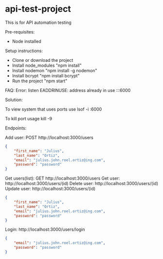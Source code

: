 # api-test-project
This is for API automation testing

Pre-requisites:
- Node installed

Setup instructions:
- Clone or download the project
- Install node_modules "npm install"
- Install nodemon "npm install -g nodemon"
- Install bcrypt "npm install bcrypt"
- Run the project "npm start"


FAQ:
Error: listen EADDRINUSE: address already in use :::6000

Solution:

To view system that uses ports use
lsof -i :6000

To kill port usage
kill -9 <PID>

Endpoints:

Add user: POST http://localhost:3000/users 
```json
{
    "first_name": "Julius",
    "last_name": "Ortiz",
    "email": "julius.john.roel.ortiz@ing.com",
    "password": "password"
}
```
Get users(list): GET http://localhost:3000/users 
Get user: http://localhost:3000/users/(id) 
Delete user: http://localhost:3000/users/(id) 
Update user: http://localhost:3000/users/(id) 
```json
{
    "first_name": "Julius",
    "last_name": "Ortiz",
    "email": "julius.john.roel.ortiz@ing.com",
    "password": "password"
}
```
Login: http://localhost:3000/users/login 
```json
{
    "email": "julius.john.roel.ortiz@ing.com",
    "password": "password"
}
```